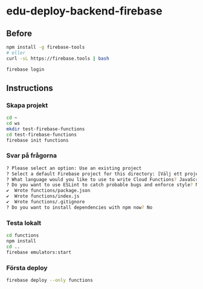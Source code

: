 # edu-deploy-backend-firebase

## Before

```bash
npm install -g firebase-tools
# eller
curl -sL https://firebase.tools | bash

firebase login
```


## Instructions

### Skapa projekt
```bash
cd ~
cd ws
mkdir test-firebase-functions
cd test-firebase-functions
firebase init functions
```

### Svar på frågorna
```bash
? Please select an option: Use an existing project
? Select a default Firebase project for this directory: [Välj ett projekt du redan skapa med Blaze plan]
? What language would you like to use to write Cloud Functions? JavaScript
? Do you want to use ESLint to catch probable bugs and enforce style? No
✔  Wrote functions/package.json
✔  Wrote functions/index.js
✔  Wrote functions/.gitignore
? Do you want to install dependencies with npm now? No
```

### Testa lokalt

```bash
cd functions
npm install
cd ..
firebase emulators:start
```

### Första deploy

```bash
firebase deploy --only functions
```
